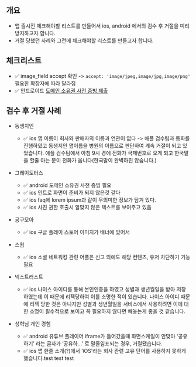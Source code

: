 ## 개요

- 앱 출시전 체크해야할 리스트를 만들어서 ios, android 에서의 검수 후 거절을 미리 방지하고자 합니다. 
- 거절 당했던 사례와 그전에 체크해야할 리스트를 만들고자 합니다.

## 체크리스트
- ✅ image_field accept 확인 -> ```accept: 'image/jpeg,image/jpg,image/png'``` 필요한 확장자에 따라 달라짐
- ✅ 안드로이드 <a href="https://insomenia.com/guides/40" target="_blank">도메인 소유권 사전 증빙 제출</a>

## 검수 후 거절 사례
 - 동생지인
    - ✅ ios 앱 이름이 회사와 판매자의 이름과 연관이 없다 -> 애플 검수팀과 통화를 진행하였고 동생지인 앱이름을 병원의 이름으로 판단하여 계속 거절이 되고 있었습니다. 애플 검수팀에서 아침 9시 경에 전화가 국제번호로 오게 되고 한국말을 할줄 아는 분이 전화가 옵니다(한국말이 완벽하진 않습니다.)
    
 - 그레이토터스
    - ✅ android 도메인 소유권 사전 증빙 필요
    - ✅ ios 인트로 화면이 준비가 되지 않은것 같다
    - ✅ ios faq에 lorem ipsum과 같이 무의미한 정보가 담겨 있다.
    - ✅ ios 사진 권한 호출시 알맞지 않은 텍스트를 보여주고 있음

 - 공구모아
    - ✅ ios 구글 플레이 스토어 이미지가 배너에 있어서 

 - 스윕 
    - ✅ ios 소셜 네트워킹 관련 어플은 신고 외에도 해당 컨텐츠, 유저 차단하기 기능 필요 

 - 넥스트러스트
    - ✅ ios 나이스 아이디를 통해 본인인증을 하였고 성별과 생년월일을 받아 저장하였는데 이 때문에 리젝당하여 이를 소명한 적이 있습니다. 나이스 아이디 때문에 리젝 당한 것은 아니지만 성별과 생년월일을 서비스에서 사용하려면 이에 대한 소명이 필수적으로 보이고 꼭 필요하지 않다면 빼놓는게 좋을 것 같습니다.

 - 성혁님 개인 경험
   - ✅ android 유튜브 플레이어 iframe가 들어갔을때 화면스케일이 안맞아 ‘공유하기’ 라는 글자가 ‘공유하…’ 로 말줄임표되는 경우, 거절됐습니다.
   - ✅ ios 앱 한줄 소개(?)에서  ‘iOS’라는 회사 관련 고유 단어를 사용하지 못하게 했습니다.test
test
test
